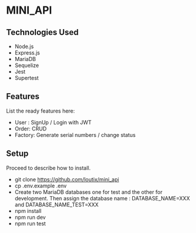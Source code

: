 # MINI_API

## Technologies Used

- Node.js
- Express.js
- MariaDB
- Sequelize
- Jest
- Supertest

## Features

List the ready features here:

- User : SignUp / Login with JWT
- Order: CRUD
- Factory: Generate serial numbers / change status

## Setup

Proceed to describe how to install.

- git clone https://github.com/loutix/mini_api
- cp .env.example .env
- Create two MariaDB databases one for test and the other for development. Then assign the database name : DATABASE_NAME=XXX and DATABASE_NAME_TEST=XXX
- npm install
- npm run dev
- npm run test
